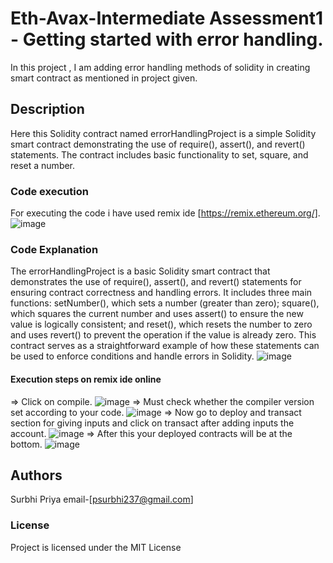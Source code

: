 # Eth-Avax-Intermediate Assessment1 - Getting started with error handling.
In this project , I am adding error handling methods of solidity in creating smart contract as mentioned in project given.
## Description
Here this Solidity contract named errorHandlingProject is a simple Solidity smart contract demonstrating the use of require(), assert(), and revert() statements. The contract includes basic functionality to set, square, and reset a number.
### Code execution
For executing the code i have used remix ide [https://remix.ethereum.org/].
![image](https://github.com/Surbhi268/Eth-Avax-intermediate1/assets/138808811/1a10f333-7621-4c49-9627-b8024e22d60b)
### Code Explanation
The errorHandlingProject is a basic Solidity smart contract that demonstrates the use of require(), assert(), and revert() statements for ensuring contract correctness and handling errors. It includes three main functions: setNumber(), which sets a number (greater than zero); square(), which squares the current number and uses assert() to ensure the new value is logically consistent; and reset(), which resets the number to zero and uses revert() to prevent the operation if the value is already zero. This contract serves as a straightforward example of how these statements can be used to enforce conditions and handle errors in Solidity. 
![image](https://github.com/Surbhi268/Eth-Avax-intermediate1/assets/138808811/9deeb47e-3340-4225-b455-6a262303b87b)
#### Execution steps on remix ide online
=> Click on compile.
  ![image](https://github.com/Surbhi268/Eth-Avax-intermediate1/assets/138808811/8d496297-9890-4bcd-ad24-60ed12a6ed7e)
=> Must check whether the compiler version set according to your code.
 ![image](https://github.com/Surbhi268/Eth-Avax-intermediate1/assets/138808811/889bee6b-afe4-4909-886e-71a8b488266d)
=> Now go to deploy and transact section for giving inputs and click on transact after adding inputs the account.
 ![image](https://github.com/Surbhi268/Eth-Avax-intermediate1/assets/138808811/5ae9d3c2-8db4-45f9-990b-81c718020b9a)
=> After this your deployed contracts will be at the bottom.
 ![image](https://github.com/Surbhi268/Eth-Avax-intermediate1/assets/138808811/7e2fb0e7-f78e-4556-a69a-91736d09e7ad)
## Authors
Surbhi Priya
email-[psurbhi237@gmail.com]
### License
Project is licensed under the MIT License
